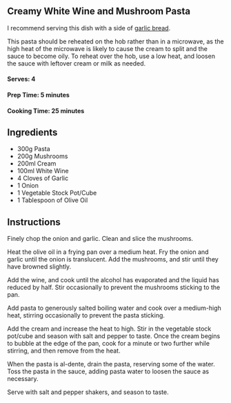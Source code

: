 ## Creamy White Wine and Mushroom Pasta

I recommend serving this dish with a side of [garlic bread](https://github.com/aoifeob/recipes/blob/master/snacks/Garlic%20Bread.md).

This pasta should be reheated on the hob rather than in a microwave, as the high heat of the microwave is likely to cause the cream to split and the sauce to become oily. To reheat over the hob, use a low heat, and loosen the sauce with leftover cream or milk as needed.

#### Serves: 4

#### Prep Time: 5 minutes

#### Cooking Time: 25 minutes

## Ingredients

* 300g Pasta
* 200g Mushrooms
* 200ml Cream
* 100ml White Wine
* 4 Cloves of Garlic
* 1 Onion
* 1 Vegetable Stock Pot/Cube
* 1 Tablespoon of Olive Oil

## Instructions

Finely chop the onion and garlic. Clean and slice the mushrooms.

Heat the olive oil in a frying pan over a medium heat. Fry the onion and garlic until the onion is translucent. Add the mushrooms, and stir until they have browned slightly.

Add the wine, and cook until the alcohol has evaporated and the liquid has reduced by half. Stir occasionally to prevent the mushrooms sticking to the pan.

Add pasta to generously salted boiling water and cook over a medium-high heat, stirring occasionally to prevent the pasta sticking.

Add the cream and increase the heat to high. Stir in the vegetable stock pot/cube and season with salt and pepper to taste. Once the cream begins to bubble at the edge of the pan, cook for a minute or two further while stirring, and then remove from the heat.

When the pasta is al-dente, drain the pasta, reserving some of the water. Toss the pasta in the sauce, adding pasta water to loosen the sauce as necessary.

Serve with salt and pepper shakers, and season to taste.
